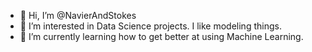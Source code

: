 - 👋 Hi, I’m @NavierAndStokes
- 👀 I’m interested in Data Science projects. I like modeling things.
- 🌱 I’m currently learning how to get better at using Machine Learning.

<!---
NavierAndStokes/NavierAndStokes is a ✨ special ✨ repository because its `README.md` (this file) appears on your GitHub profile.
You can click the Preview link to take a look at your changes.
--->
